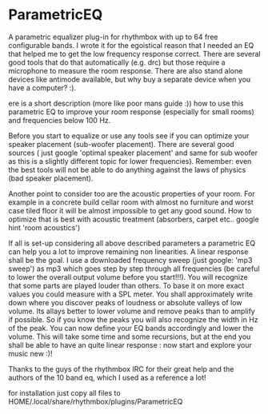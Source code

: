 ParametricEQ
============

A parametric equalizer plug-in for rhythmbox with up to 64 free configurable bands. I wrote it for the egoistical reason that I needed an EQ that helped me to get the low frequency response correct. There are several good tools that do that automatically (e.g. drc) but those require a microphone to measure the room response. There are also stand alone devices like antimode available, but why buy a separate device when you have a computer? :).

ere is a short description (more like poor mans guide :)) how to use this parametric EQ to improve your room response (especially for small rooms) and frequencies below 100 Hz.

Before you start to equalize or use any tools see if you can optimize your speaker placement (sub-woofer placement). There are several good sources ( just google 'optimal speaker placement' and same for sub woofer as this is a slightly different topic for lower frequencies). Remember: even the best tools will not be able to do anything against the laws of physics (bad speaker placement).

Another point to consider too are the acoustic properties of your room. For example in a concrete build cellar room with almost no furniture and worst case tiled floor it will be almost impossible to get any good sound. How to optimize that is best with acoustic treatment (absorbers, carpet etc.. google hint 'room acoustics')  

If all is set-up considering all above described parameters a parametric EQ can help you a lot to improve remaining non linearities. A linear response shall be the goal.
I use a downloaded frequency sweep (just google: 'mp3 sweep') as mp3 which goes step by step through all frequencies (be careful to lower the overall output volume before you start!!!).
You will recognize that some parts are played louder than others. To base it on more exact values you could measure with a SPL meter. You shall approximately write down where you discover peaks of loudness or absolute valleys of low volume. Its allays better to lower volume and remove peaks than to amplify if possible. So if you know the peaks you will also recognize the width in Hz of the peak. You can now define your EQ bands accordingly and lower the volume.
This will take some time and some recursions, but at the end you shall be able to have an quite linear response : now start and explore your music new :)!

Thanks to the guys of the rhythmbox IRC for their great help and the authors of the 10 band eq, which I used as a reference a lot! 

for installation just copy all files to HOME/.local/share/rhythmbox/plugins/ParametricEQ
